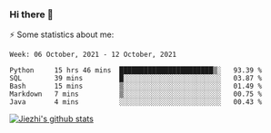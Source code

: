 ### Hi there 👋

⚡ Some statistics about me:


<!--START_SECTION:waka-->
```text
Week: 06 October, 2021 - 12 October, 2021

Python     15 hrs 46 mins  ███████████████████████▒░   93.39 % 
SQL        39 mins         █░░░░░░░░░░░░░░░░░░░░░░░░   03.87 % 
Bash       15 mins         ▒░░░░░░░░░░░░░░░░░░░░░░░░   01.49 % 
Markdown   7 mins          ▒░░░░░░░░░░░░░░░░░░░░░░░░   00.75 % 
Java       4 mins          ░░░░░░░░░░░░░░░░░░░░░░░░░   00.43 % 
```
<!--END_SECTION:waka-->





[![Jiezhi's github stats](https://github-readme-stats.vercel.app/api?username=Jiezhi&show_icons=true)](https://github.com/Jiezhi/github-readme-stats)

<!--
[![Top Langs](https://github-readme-stats.vercel.app/api/top-langs/?username=Jiezhi&hide=javascript,html)](https://github.com/Jiezhi/github-readme-stats)

**Jiezhi/Jiezhi** is a ✨ _special_ ✨ repository because its `README.md` (this file) appears on your GitHub profile.

Here are some ideas to get you started:

- 🔭 I’m currently working on ...
- 🌱 I’m currently learning ...
- 👯 I’m looking to collaborate on ...
- 🤔 I’m looking for help with ...
- 💬 Ask me about ...
- 📫 How to reach me: ...
- 😄 Pronouns: ...
- ⚡ Fun fact: ...
-->

